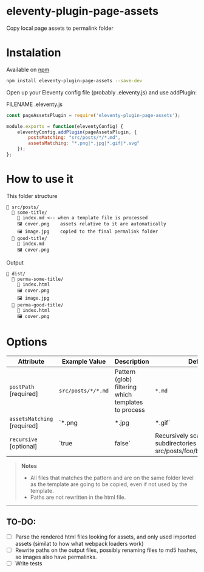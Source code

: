 
# eleventy-plugin-page-assets

Copy local page assets to permalink folder

# Instalation

Available on [npm](https://www.npmjs.com/package/eleventy-plugin-page-assets)

```sh
npm install eleventy-plugin-page-assets --save-dev
```

Open up your Eleventy config file (probably .eleventy.js) and use addPlugin:

FILENAME .eleventy.js

```js
const pageAssetsPlugin = require('eleventy-plugin-page-assets');

module.exports = function(eleventyConfig) {
    eleventyConfig.addPlugin(pageAssetsPlugin, {
        postsMatching: "src/posts/*/*.md",
        assetsMatching: "*.png|*.jpg|*.gif|*.svg"
    });
};
```

# How to use it

This folder structure 
```
📁 src/posts/
  📁 some-title/
    📄 index.md <-- when a template file is processed
    🖼 cover.png    assets relative to it are automatically
    🖼 image.jpg    copied to the final permalink folder
  📁 good-title/
    📄 index.md 
    🖼 cover.png
```

Output
```
📁 dist/
  📁 perma-some-title/
    📄 index.html 
    🖼 cover.png 
    🖼 image.jpg 
  📁 perma-good-title/
    📄 index.html 
    🖼 cover.png
```


# Options
| Attribute | Example Value | Description | Default
| ------ | ------ | ------ | ------ |
| `postPath` [required] | `src/posts/*/*.md` | Pattern (glob) filtering which templates to process | `*.md`
| `assetsMatching` [required] | `*.png|*.jpg|*.gif` | Specify a pattern (glob) that matches which files are going to be copied over | `*.png|*.jpg|*.gif`
| `recursive` [optional] | `true|false` | Recursively scan assets under subdirectories (example src/posts/foo/bar/baz/img.jpg) | `false`

> **Notes**
> - All files that matches the pattern and are on the same folder level as the template are going to be copied, even if not used by the template.
> - Paths are not rewritten in the html file.


----

## TO-DO:

- [  ] Parse the rendered html files looking for assets, and only used imported assets (similat to how what webpack loaders work)
- [  ] Rewrite paths on the output files, possibly renaming files to md5 hashes, so images also have permalinks.
- [  ] Write tests 

